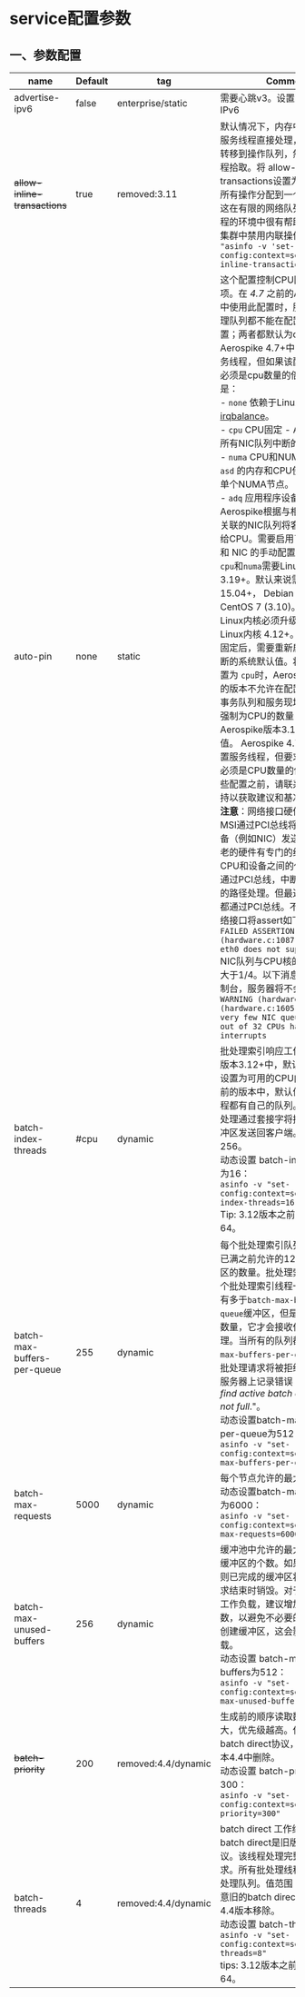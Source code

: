 # service配置参数

## 一、参数配置
| name | Default | tag               | Comment                        |
| ----------------------------- | ------- | ----------------- | ------------------------------ |
| advertise-ipv6                | false   | enterprise/static | 需要心跳v3。设置为true启动IPv6 |
| ~~allow-inline-transactions~~ | true    | removed:3.11 | 默认情况下，内存中的读操作由服务线程直接处理，而不是卸载转移到操作队列，然后由操作线程拾取。将 allow-inline-transactions设置为false将强制所有操作分配到一个操作队列。这在有限的网络队列和/或服务线程的环境中很有帮助。要在整个集群中禁用内联操作：`asadm -e "asinfo -v 'set-config:context=service;allow-inline-transactions=false'"` |
| auto-pin | none | static | 这个配置控制CPU固定的不同选项。在 *4.7* 之前的Aerospike版本中使用此配置时，服务线程和处理队列都不能在配置文件中配置；两者都默认为cpu的数量。在Aerospike 4.7+中，可以配置服务线程，但如果该配置生效，则必须是cpu数量的倍数。可能的值是：<br />- `none`        依赖于Linux的 [irqbalance](irqbalance/irqbalance.md)。<br />- `cpu`          CPU固定 - Aerospike控制所有NIC队列中断的亲缘性。<br />- `numa`        CPU和NUMA固定 - 将 `asd` 的内存和CPU使用率限制为单个NUMA节点。<br />- `adq`          应用程序设备队列固定 - Aerospike根据与相应客户端连接关联的NIC队列将客户端请求分派给CPU。需要启用了 ADQ 的NIC 和 NIC 的手动配置。<br />`cpu`和`numa`需要Linux内核 3.19+。默认来说需要 Ubuntu 15.04+， Debian 8 (3.16)，CentOS 7 (3.10)。如果需要，Linux内核必须升级。`adq`需要Linux内核 4.12+。取消任何自动固定后，需要重新启动以恢复中断的系统默认值。将 `auto-pin` 设置为 `cpu`时，Aerospike 4.7之前的版本不允许在配置文件中设置事务队列和服务现场。两者将被强制为CPU的数量 - 这也是 Aerospike版本3.12+中的默认值。 Aerospike 4.7+版本允许设置服务线程，但要求配置的数量必须是CPU数量的倍数。使用这些配置之前，请联系Aerospike支持以获取建议和基准详细信息。<br />**注意**：网络接口硬件应支持MSI。MSI通过PCI总线将终端从外围设备（例如NIC）发送到CPU。较老的硬件有专门的线路，因此CPU和设备之间的任何数据交换通过PCI总线，中断通过一个单独的路径处理。但最近几天，一切都通过PCI总线。不支持MSI的网络接口将assert如下:<br />`FAILED ASSERTION (hardware): (hardware.c:1087) interface eth0 does not support MSIs`<br />NIC队列与CPU核的比例也必须大于1/4。以下消息将被记录到控制台，服务器将不会启动:<br />`WARNING (hardware): (hardware.c:1605) eth0 has very few NIC queues; only 8 out of 32 CPUs handle(s) NIC interrupts` |
| batch-index-threads | #cpu | dynamic | 批处理索引响应工作线程数。在版本3.12+中，默认情况下将其设置为可用的CPU内核数。在以前的版本中，默认值为4。每个线程都有自己的队列。这些线程只处理通过套接字将批处理响应缓冲区发送回客户端。值范围：1-256。<br />动态设置 batch-index-threads 为16：<br />`asinfo -v "set-config:context=service;batch-index-threads=16"`<br />Tip: 3.12版本之前允许最大值为64。 |
| batch-max-buffers-per-queue | 255 | dynamic | 每个批处理索引队列中被标记为已满之前允许的128KB响应缓冲区的数量。批处理索引队列（每个批处理索引线程一个）可以具有多于`batch-max-buffers-per-queue`缓冲区，但是直到它低于该数量，它才会接收任何新的批处理。当所有的队列都大于`batch-max-buffers-per-queue`时，新的批处理请求将被拒绝，并且将在服务器上记录错误："*Failed to find active batch queue that is not full*."。<br />动态设置batch-max-buffers-per-queue为512：<br />`asinfo -v "set-config:context=service;batch-max-buffers-per-queue=512"` |
| batch-max-requests | 5000 | dynamic | 每个节点允许的最大key个数。<br />动态设置batch-max-requests为6000：<br />`asinfo -v "set-config:context=service;batch-max-requests=6000"` |
| batch-max-unused-buffers | 256 | dynamic | 缓冲池中允许的最大128KB响应缓冲区的个数。如果达到限制，则已完成的缓冲区将在批处理请求结束时销毁。对于大量的批量工作负载，建议增加这个配置参数，以避免不必要的破坏和重新创建缓冲区，这会影响CPU负载。<br />动态设置 batch-max-unused-buffers为512：<br />`asinfo -v "set-config:context=service;batch-max-unused-buffers=512"` |
| ~~batch-priority~~ | 200 | removed:4.4/dynamic | 生成前的顺序读取数。数字越大，优先级越高。仅适用于旧的batch direct协议，该协议已在版本4.4中删除。<br />动态设置 batch-priority为300：<br />`asinfo -v "set-config:context=service;batch-priority=300"` |
| batch-threads | 4 | removed:4.4/dynamic | batch direct 工作线程的数量。batch direct是旧版的批处理协议。该线程处理完整的批处理请求。所有批处理线程只有一个批处理队列。值范围：0-256。注意旧的batch direct协议已经在4.4版本移除。<br />动态设置 batch-threads 为8：<br />`asinfo -v "set-config:context=service;batch-threads=8"`<br />tips: 3.12版本之前最大值为 64。 |